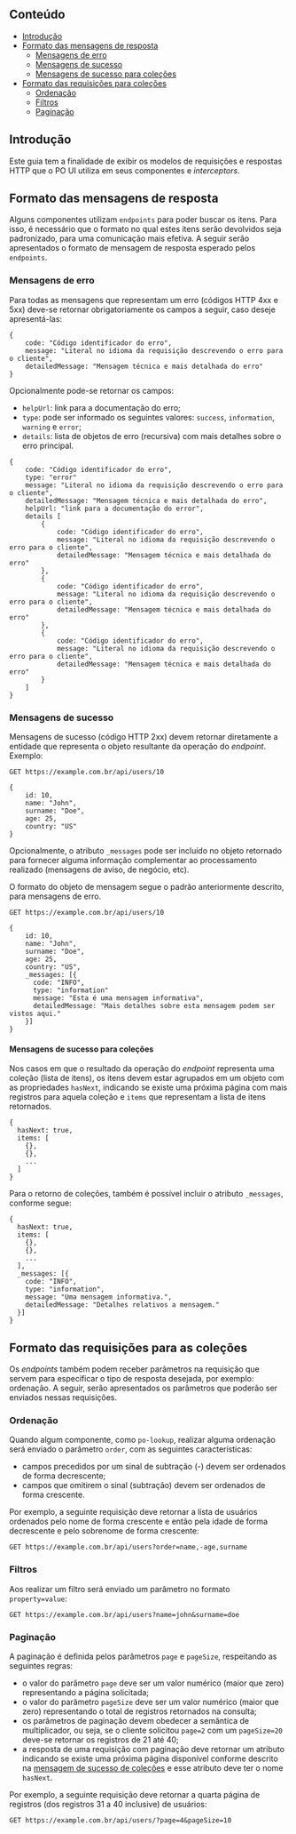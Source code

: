 [comment]: # (@label Guia de implementação de APIs)
[comment]: # (@link guides/api)

## Conteúdo

- [Introdução](guides/api#introduction)
- [Formato das mensagens de resposta](guides/api#responseMessage)
  - [Mensagens de erro](guides/api#errorMessages)
  - [Mensagens de sucesso](guides/api#successMessages)
  - [Mensagens de sucesso para coleções](guides/api#successMessagesForCollections)
- [Formato das requisições para coleções](guides/api#collections)
  - [Ordenação](guides/api#order)
  - [Filtros](guides/api#filters)
  - [Paginação](guides/api#pagination)


<a id="introduction"></a>
## Introdução

Este guia tem a finalidade de exibir os modelos de requisições e respostas HTTP que o PO UI utiliza em seus componentes e *interceptors*.


<a id="responseMessage"></a>
## Formato das mensagens de resposta
Alguns componentes utilizam `endpoints` para poder buscar os itens. Para isso, é necessário que o formato no qual estes itens serão devolvidos seja padronizado, para uma comunicação mais efetiva. A seguir serão apresentados o formato de mensagem de resposta esperado pelos `endpoints`.

<a id="errorMessages"></a>
### Mensagens de erro

Para todas as mensagens que representam um erro (códigos HTTP 4xx e 5xx) deve-se retornar obrigatoriamente os campos a seguir, caso deseje apresentá-las:

```
{
    code: "Código identificador do erro",
    message: "Literal no idioma da requisição descrevendo o erro para o cliente",
    detailedMessage: "Mensagem técnica e mais detalhada do erro"
}
```

Opcionalmente pode-se retornar os campos:

- `helpUrl`: link para a documentação do erro;
- `type`: pode ser informado os seguintes valores: `success`, `information`, `warning` e `error`;
- `details`: lista de objetos de erro (recursiva) com mais detalhes sobre o erro principal.

```
{
    code: "Código identificador do erro",
    type: "error"
    message: "Literal no idioma da requisição descrevendo o erro para o cliente",
    detailedMessage: "Mensagem técnica e mais detalhada do erro",
    helpUrl: "link para a documentação do error",
    details [
        {
            code: "Código identificador do erro",
            message: "Literal no idioma da requisição descrevendo o erro para o cliente",
            detailedMessage: "Mensagem técnica e mais detalhada do erro"
        },
        {
            code: "Código identificador do erro",
            message: "Literal no idioma da requisição descrevendo o erro para o cliente",
            detailedMessage: "Mensagem técnica e mais detalhada do erro"
        },
        {
            code: "Código identificador do erro",
            message: "Literal no idioma da requisição descrevendo o erro para o cliente",
            detailedMessage: "Mensagem técnica e mais detalhada do erro"
        }
    ]
}
```

<a id="successMessages"></a>
### Mensagens de sucesso

Mensagens de sucesso (código HTTP 2xx) devem retornar diretamente a entidade que representa o objeto resultante da operação do *endpoint*. Exemplo:

```
GET https://example.com.br/api/users/10

{
    id: 10,
    name: "John",
    surname: "Doe",
    age: 25,
    country: "US"
}
```

Opcionalmente, o atributo `_messages` pode ser incluído no objeto retornado para fornecer alguma informação complementar ao processamento realizado (mensagens de aviso, de negócio, etc). 

O formato do objeto de mensagem segue o padrão anteriormente descrito, para mensagens de erro.

```
GET https://example.com.br/api/users/10
 
{
    id: 10,
    name: "John",
    surname: "Doe",
    age: 25,
    country: "US",
    _messages: [{
      code: "INFO",
      type: "information"
      message: "Esta é uma mensagem informativa",
      detailedMessage: "Mais detalhes sobre esta mensagem podem ser vistos aqui."
    }]
}
```

<a id="successMessagesForCollections"></a>
#### Mensagens de sucesso para coleções

Nos casos em que o resultado da operação do *endpoint* representa uma coleção (lista de itens), os itens devem estar agrupados em um objeto com as propriedades `hasNext`, indicando se existe uma próxima página com mais registros para aquela coleção e `items` que representam a lista de itens retornados.

```
{
  hasNext: true,
  items: [
    {},
    {},
    ...
  ]
}
```
Para o retorno de coleções, também é possível incluir o atributo `_messages`, conforme segue:

```
{
  hasNext: true,
  items: [
    {},
    {},
    ...
  ],
  _messages: [{
    code: "INFO",
    type: "information",
    message: "Uma mensagem informativa.",
    detailedMessage: "Detalhes relativos a mensagem."
  }]
}
```

<a id="collections"></a>
## Formato das requisições para as coleções

Os *endpoints* também podem receber parâmetros na requisição que servem para especificar o tipo de resposta desejada, por exemplo: ordenação. A seguir, serão apresentados os parâmetros que poderão ser enviados nessas requisições.

<a id="order"></a>
### Ordenação

Quando algum componente, como `po-lookup`, realizar alguma ordenação será enviado o parâmetro  `order`, com as seguintes características:

- campos precedidos por um sinal de subtração (-) devem ser ordenados de forma decrescente;
- campos que omitirem o sinal (subtração) devem ser ordenados de forma crescente.

Por exemplo, a seguinte requisição deve retornar a lista de usuários ordenados pelo nome de forma crescente e então pela idade de forma decrescente e pelo sobrenome de forma crescente:

```
GET https://example.com.br/api/users?order=name,-age,surname
```

<a id="filters"></a>
### Filtros

Aos realizar um filtro será enviado um parâmetro no formato `property=value`:

``` GET https://example.com.br/api/users?name=john&surname=doe ```

<a id="pagination"></a>
### Paginação

A paginação é definida pelos parâmetros `page` e `pageSize`, respeitando as seguintes regras: 

- o valor do parâmetro `page` deve ser um valor numérico (maior que zero) representando a página solicitada;
- o valor do parâmetro `pageSize` deve ser um valor numérico (maior que zero) representando o total de registros retornados na consulta;
- os parâmetros de paginação devem obedecer a semântica de multiplicador, ou seja, se o cliente solicitou `page=2` com um `pageSize=20` deve-se retornar os registros de 21 até 40;
- a resposta de uma requisição com paginação deve retornar um atributo indicando se existe uma próxima página disponível conforme descrito na [mensagem de sucesso de coleções](#successMessagesForCollections) e esse atributo deve ter o nome `hasNext`.

Por exemplo, a seguinte requisição deve retornar a quarta página de registros (dos registros 31 a 40 inclusive) de usuários:

``` GET https://example.com.br/api/users/?page=4&pageSize=10 ```
